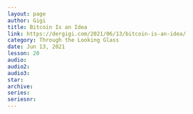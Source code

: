 ```yaml
---
layout: page
author: Gigi
title: Bitcoin Is an Idea
link: https://dergigi.com/2021/06/13/bitcoin-is-an-idea/
category: Through the Looking Glass
date: Jun 13, 2021
lesson: 20
audio: 
audio2: 
audio3: 
star: 
archive: 
series: 
seriesnr: 
---
```

